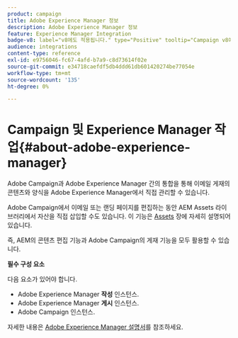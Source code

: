 ```yaml
---
product: campaign
title: Adobe Experience Manager 정보
description: Adobe Experience Manager 정보
feature: Experience Manager Integration
badge-v8: label="v8에도 적용됩니다." type="Positive" tooltip="Campaign v8에도 적용됩니다."
audience: integrations
content-type: reference
exl-id: e9756046-fc67-4afd-b7a9-c8d73614f02e
source-git-commit: e34718caefdf5db4ddd61db601420274be77054e
workflow-type: tm+mt
source-wordcount: '135'
ht-degree: 0%

---
```


# Campaign 및 Experience Manager 작업{#about-adobe-experience-manager}



Adobe Campaign과 Adobe Experience Manager 간의 통합을 통해 이메일 게재의 콘텐츠와 양식을 Adobe Experience Manager에서 직접 관리할 수 있습니다.

Adobe Campaign에서 이메일 또는 랜딩 페이지를 편집하는 동안 AEM Assets 라이브러리에서 자산을 직접 삽입할 수도 있습니다. 이 기능은 [Assets](../../integrations/using/sharing-assets-with-adobe-experience-cloud.md) 장에 자세히 설명되어 있습니다.

즉, AEM의 콘텐츠 편집 기능과 Adobe Campaign의 게재 기능을 모두 활용할 수 있습니다.

**필수 구성 요소**

다음 요소가 있어야 합니다.

* Adobe Experience Manager **작성** 인스턴스.
* Adobe Experience Manager **게시** 인스턴스.
* Adobe Campaign 인스턴스.

자세한 내용은 [Adobe Experience Manager 설명서](https://experienceleague.adobe.com/docs/experience-manager-65/classic-ui/campaign/classic-personalization-ac-campaign.html?lang=ko)를 참조하세요.
